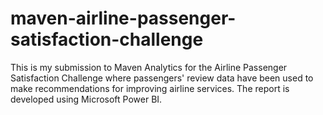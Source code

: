 # maven-airline-passenger-satisfaction-challenge
This is my submission to Maven Analytics for the Airline Passenger Satisfaction Challenge where passengers' review data have been used to make recommendations for improving airline services. The report is developed using Microsoft Power BI.
